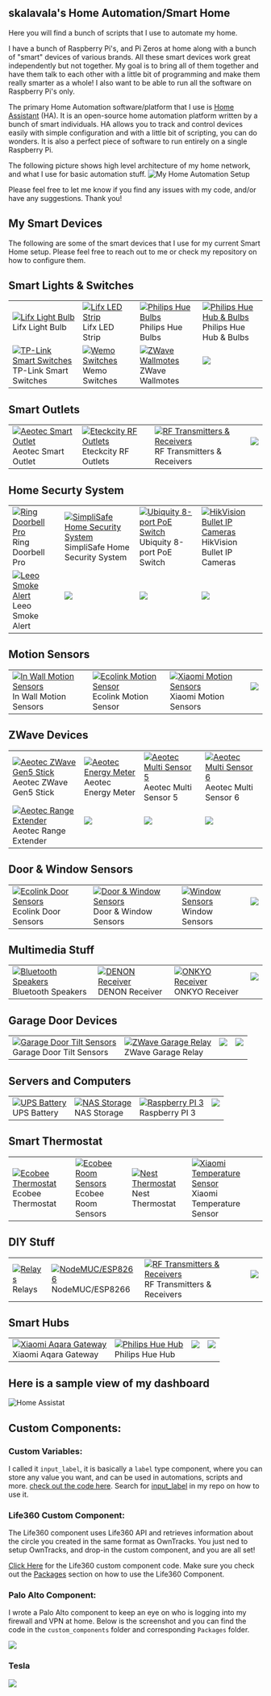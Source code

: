 ## skalavala's Home Automation/Smart Home

Here you will find a bunch of scripts that I use to automate my home.

I have a bunch of Raspberry Pi's, and Pi Zeros at home along with a bunch of "smart" devices of various brands. All these smart devices work great independently but not together. My goal is to bring all of them together and have them talk to each other with a little bit of programming and make them really smarter as a whole! I also want to be able to run all the software on Raspberry Pi's only.

The primary Home Automation software/platform that I use is [Home Assistant](https://home-assistant.io/) (HA). It is an open-source home automation platform written by a bunch of smart individuals. HA allows you to track and control devices easily with simple configuration and with a little bit of scripting, you can do wonders. It is also a perfect piece of software to run entirely on a single Raspberry Pi.

The following picture shows high level architecture of my home network, and what I use for basic automation stuff.
![My Home Automation Setup](https://raw.githubusercontent.com/skalavala/skalavala.github.io/master/images/smart-home.jpg)

Please feel free to let me know if you find any issues with my code, and/or have any suggestions. Thank you!

## My Smart Devices

<p>
The following are some of the smart devices that I use for my current Smart Home setup. Please feel free to reach out to me or check my repository on how to configure them.
</p>
<h2>Smart Lights & Switches</h2>
<TABLE>
<TR>
    <TD>
    <a href="http://amzn.to/2pTWaNm"><img src="https://raw.githubusercontent.com/skalavala/skalavala.github.io/master/images/lifx-bulb.jpg" alt="Lifx Light Bulb" /></a><br/>
        Lifx Light Bulb
    </TD>
    <TD>
    <a href="http://amzn.to/2DI7i4P"><img src="https://raw.githubusercontent.com/skalavala/skalavala.github.io/master/images/lifx-led-strip.jpg" alt="Lifx LED Strip" /></a><br/>
        Lifx LED Strip
    </TD>
    <TD>
    <a href="http://amzn.to/2DLfuBi"><img src="https://raw.githubusercontent.com/skalavala/skalavala.github.io/master/images/philips-hue-bulbs.jpg" alt="Philips Hue Bulbs" /></a><br/>
        Philips Hue Bulbs
    </TD>
    <TD>
    <a href="http://amzn.to/2mH7bi8"><img src="https://raw.githubusercontent.com/skalavala/skalavala.github.io/master/images/philips-hue-hub.jpg" alt="Philips Hue Hub & Bulbs" /></a><br/>
        Philips Hue Hub & Bulbs
    </TD>
</TR>
<TR>
    <TD>
    <a href="http://amzn.to/2qeilPx"><img src="https://raw.githubusercontent.com/skalavala/skalavala.github.io/master/images/tplink-smart-switches.jpg" alt="TP-Link Smart Switches" /></a><br/>
        TP-Link Smart Switches
    </TD>
    <TD>
    <a href="http://amzn.to/2pairYc"><img src="https://raw.githubusercontent.com/skalavala/skalavala.github.io/master/images/wemo-light-switches.jpg" alt="Wemo Switches" /></a><br/>
        Wemo Switches
    </TD>
    <TD>
    <a href="http://amzn.to/2DK11G5"><img src="https://raw.githubusercontent.com/skalavala/skalavala.github.io/master/images/wall-mote.jpg" alt="ZWave Wallmotes" /></a><br/>
        ZWave Wallmotes
    </TD>
    <TD><img src="https://raw.githubusercontent.com/skalavala/skalavala.github.io/master/images/blank.jpg"/><br/>&nbsp;</TD>
</TR>
</TABLE>
<h2>Smart Outlets</h2>
<TABLE>
<TR>
    <TD>
    <a href="http://amzn.to/2FKtegl"><img src="https://raw.githubusercontent.com/skalavala/skalavala.github.io/master/images/aeltec-smart-outlet.jpg" alt="Aeotec Smart Outlet" /></a><br/>
        Aeotec Smart Outlet
    </TD>
    <TD>
    <a href="http://amzn.to/2pTIDFA"><img src="https://raw.githubusercontent.com/skalavala/skalavala.github.io/master/images/eteccity-rf-outlets.jpg" alt="Eteckcity RF Outlets" /></a><br/>
        Eteckcity RF Outlets
    </TD>
    <TD>
    <a href="http://amzn.to/2qe8PMo"><img src="https://raw.githubusercontent.com/skalavala/skalavala.github.io/master/images/rf-transeivers.jpg" alt="RF Transmitters & Receivers" /></a><br/>
        RF Transmitters & Receivers
    </TD>
    <TD><img src="https://raw.githubusercontent.com/skalavala/skalavala.github.io/master/images/blank.jpg"/><br/>&nbsp;</TD>
</TR>
</TABLE>
<h2>Home Securty System</h2>
<TABLE>
<TR>
    <TD>
    <a href="http://amzn.to/2pVmS6y"><img src="https://raw.githubusercontent.com/skalavala/skalavala.github.io/master/images/ring-doorbell-pro.jpg" alt="Ring Doorbell Pro" /></a><br/>
        Ring Doorbell Pro
    </TD>
    <TD>
    <a href="http://amzn.to/2pTIpyv"><img src="https://raw.githubusercontent.com/skalavala/skalavala.github.io/master/images/simplisafe-home-security.jpg" alt="SimpliSafe Home Security System" /></a><br/>
        SimpliSafe Home Security System
    </TD>
    <TD>
    <a href="http://amzn.to/2uOJxSX"><img src="https://raw.githubusercontent.com/skalavala/skalavala.github.io/master/images/ubiquity-poe-switch.jpg" alt="Ubiquity 8-port PoE Switch" /></a><br/>
        Ubiquity 8-port PoE Switch
    </TD>
    <TD>
    <a href="http://amzn.to/2suiPhT"><img src="https://raw.githubusercontent.com/skalavala/skalavala.github.io/master/images/hikvision-bullet-cameras.jpg" alt="HikVision Bullet IP Cameras" /></a><br/>
        HikVision Bullet IP Cameras
    </TD>
</TR>
<TR>
    <TD>
    <a href="http://amzn.to/2papVuj"><img src="https://raw.githubusercontent.com/skalavala/skalavala.github.io/master/images/leeo-smoke-alert.jpg" alt="Leeo Smoke Alert" /></a><br/>
        Leeo Smoke Alert
    </TD>
    <TD><img src="https://raw.githubusercontent.com/skalavala/skalavala.github.io/master/images/blank.jpg"/><br/>&nbsp;</TD>
    <TD><img src="https://raw.githubusercontent.com/skalavala/skalavala.github.io/master/images/blank.jpg"/><br/>&nbsp;</TD>
    <TD><img src="https://raw.githubusercontent.com/skalavala/skalavala.github.io/master/images/blank.jpg"/><br/>&nbsp;</TD>
</TR>
</TABLE>
<h2>Motion Sensors</h2>
<TABLE>
<TR>
    <TD>
    <a href="http://amzn.to/2pV6SkH"><img src="https://raw.githubusercontent.com/skalavala/skalavala.github.io/master/images/in-wall-motion-sensors.jpg" alt="In Wall Motion Sensors" /></a><br/>
        In Wall Motion Sensors
    </TD>
    <TD>
    <a href="http://amzn.to/2DI5TeJ"><img src="https://raw.githubusercontent.com/skalavala/skalavala.github.io/master/images/ecolink-motion-sensors.jpg" alt="Ecolink Motion Sensor" /></a><br/>
        Ecolink Motion Sensor
    </TD>
    <TD>
    <a href="http://amzn.to/2DKO7aN"><img src="https://raw.githubusercontent.com/skalavala/skalavala.github.io/master/images/xiaomi-motion-sensor.jpg" alt="Xiaomi Motion Sensors" /></a><br/>
        Xiaomi Motion Sensors
    </TD>
    <TD><img src="https://raw.githubusercontent.com/skalavala/skalavala.github.io/master/images/blank.jpg"/><br/>&nbsp;</TD>
</TR>
</TABLE>
<h2>ZWave Devices</h2>
<TABLE>
<TR>
    <TD>
    <a href="http://amzn.to/2pa9uhO"><img src="https://raw.githubusercontent.com/skalavala/skalavala.github.io/master/images/aeltec-zwave-stick.jpg" alt="Aeotec ZWave Gen5 Stick" /></a><br/>
        Aeotec ZWave Gen5 Stick
    </TD>
    <TD>
    <a href="http://amzn.to/2DKyxvU"><img src="https://raw.githubusercontent.com/skalavala/skalavala.github.io/master/images/aeotec-energy-meter.jpg" alt="Aeotec Energy Meter" /></a><br/>
        Aeotec Energy Meter
    </TD>
    <TD>
    <a href="http://amzn.to/2qdYUqa"><img src="https://raw.githubusercontent.com/skalavala/skalavala.github.io/master/images/aeotec-multi-sensor.jpg" alt="Aeotec Multi Sensor 5" /></a><br/>
        Aeotec Multi Sensor 5
    </TD>
    <TD>
    <a href="http://amzn.to/2pV5yOT"><img src="https://raw.githubusercontent.com/skalavala/skalavala.github.io/master/images/aeotec-multi-sensor6.jpg" alt="Aeotec Multi Sensor 6" /></a><br/>
        Aeotec Multi Sensor 6
    </TD>
</TR>
<TR>
    <TD>
    <a href="http://amzn.to/2DKz7cK"><img src="https://raw.githubusercontent.com/skalavala/skalavala.github.io/master/images/range-extender.jpg" alt="Aeotec Range Extender" /></a><br/>
        Aeotec Range Extender
    </TD>
    <TD><img src="https://raw.githubusercontent.com/skalavala/skalavala.github.io/master/images/blank.jpg"/><br/>&nbsp;</TD>
    <TD><img src="https://raw.githubusercontent.com/skalavala/skalavala.github.io/master/images/blank.jpg"/><br/>&nbsp;</TD>
    <TD><img src="https://raw.githubusercontent.com/skalavala/skalavala.github.io/master/images/blank.jpg"/><br/>&nbsp;</TD>
</TR>
</TABLE>
<h2>Door & Window Sensors</h2>
<TABLE>
<TR>
    <TD>
    <a href="http://amzn.to/2DKYfjJ"><img src="https://raw.githubusercontent.com/skalavala/skalavala.github.io/master/images/door-sensors.jpg" alt="Ecolink Door Sensors" /></a><br/>
        Ecolink Door Sensors
    </TD>
    <TD>
    <a href="http://amzn.to/2DKzHHM"><img src="https://raw.githubusercontent.com/skalavala/skalavala.github.io/master/images/door-window-sensors.jpg" alt="Door & Window Sensors" /></a><br/>
        Door & Window Sensors
    </TD>
    <TD>
    <a href="http://amzn.to/2FLRnTI"><img src="https://raw.githubusercontent.com/skalavala/skalavala.github.io/master/images/window-sensor.jpg" alt="Window Sensors" /></a><br/>
        Window Sensors
    </TD>
    <TD><img src="https://raw.githubusercontent.com/skalavala/skalavala.github.io/master/images/blank.jpg"/><br/>&nbsp;</TD>
</TR>
</TABLE>
<h2>Multimedia Stuff</h2>
<TABLE>
<TR>
    <TD>
    <a href="http://amzn.to/2pU2V1Y"><img src="https://raw.githubusercontent.com/skalavala/skalavala.github.io/master/images/bluetooth-speaker.jpg" alt="Bluetooth Speakers" /></a><br/>
        Bluetooth Speakers
    </TD>
    <TD>
    <a href="http://amzn.to/2tVYN4b"><img src="https://raw.githubusercontent.com/skalavala/skalavala.github.io/master/images/denon-receiver.jpg" alt="DENON Receiver" /></a><br/>
        DENON Receiver
    </TD>
    <TD>
    <a href="http://amzn.to/2tVYN4b"><img src="https://raw.githubusercontent.com/skalavala/skalavala.github.io/master/images/denon-receiver.jpg" alt="ONKYO Receiver" /></a><br/>
        ONKYO Receiver
    </TD>
    <TD><img src="https://raw.githubusercontent.com/skalavala/skalavala.github.io/master/images/blank.jpg"/><br/>&nbsp;</TD>
</TR>
</TABLE>
<h2>Garage Door Devices</h2>
<TABLE>
<TR>
    <TD>
    <a href="http://amzn.to/2DHQNWu"><img src="https://raw.githubusercontent.com/skalavala/skalavala.github.io/master/images/garage-tilt-sensor.jpg" alt="Garage Door Tilt Sensors" /></a><br/>
        Garage Door Tilt Sensors
    </TD>
    <TD>
    <a href="http://amzn.to/2pV2wu1"><img src="https://raw.githubusercontent.com/skalavala/skalavala.github.io/master/images/garage-relay.jpg" alt="ZWave Garage Relay" /></a><br/>
        ZWave Garage Relay
    </TD>
    <TD><img src="https://raw.githubusercontent.com/skalavala/skalavala.github.io/master/images/blank.jpg"/><br/>&nbsp;</TD>
    <TD><img src="https://raw.githubusercontent.com/skalavala/skalavala.github.io/master/images/blank.jpg"/><br/>&nbsp;</TD>
</TR>
</TABLE>
<h2>Servers and Computers</h2>
<TABLE>
<TR>
    <TD>
    <a href="http://amzn.to/2DMx2gN"><img src="https://raw.githubusercontent.com/skalavala/skalavala.github.io/master/images/apcups-1500va.jpg" alt="UPS Battery" /></a><br/>
        UPS Battery
    </TD>
    <TD>
    <a href="http://amzn.to/2DI8Coj"><img src="https://raw.githubusercontent.com/skalavala/skalavala.github.io/master/images/qnap-nas.jpg" alt="NAS Storage" /></a><br/>
        NAS Storage
    </TD>
    <TD>
    <a href="http://amzn.to/2p9RVhQ"><img src="https://raw.githubusercontent.com/skalavala/skalavala.github.io/master/images/raspberry-pi3.jpg" alt="Raspberry PI 3" /></a><br/>
        Raspberry PI 3
    </TD>
    <TD><img src="https://raw.githubusercontent.com/skalavala/skalavala.github.io/master/images/blank.jpg"/><br/>&nbsp;</TD>
</TR>
</TABLE>
<h2>Smart Thermostat</h2>
<TABLE>
<TR>
    <TD>
    <a href="http://amzn.to/2FQCsaX"><img src="https://raw.githubusercontent.com/skalavala/skalavala.github.io/master/images/ecobee4-thermostat.jpg" alt="Ecobee Thermostat" /></a><br/>
        Ecobee Thermostat
    </TD>
    <TD>
    <a href="http://amzn.to/2uuPAgl"><img src="https://raw.githubusercontent.com/skalavala/skalavala.github.io/master/images/ecobee-room-sensors.jpg" alt="Ecobee Room Sensors" /></a><br/>
        Ecobee Room Sensors
    </TD>
    <TD>
    <a href="http://amzn.to/2Dgt3rv"><img src="https://raw.githubusercontent.com/skalavala/skalavala.github.io/master/images/nest-thermostat.jpg" alt="Nest Thermostat" /></a><br/>
        Nest Thermostat
    </TD>
    <TD>
    <a href="http://amzn.to/2FQDgN1"><img src="https://raw.githubusercontent.com/skalavala/skalavala.github.io/master/images/xiaomi-temp-sensor.jpg" alt="Xiaomi Temperature Sensor" /></a><br/>
        Xiaomi Temperature Sensor
    </TD>
</TR>
</TABLE>
<h2>DIY Stuff</h2>
<TABLE>
<TR>
    <TD>
    <a href="http://amzn.to/2pTQ1kv"><img src="https://raw.githubusercontent.com/skalavala/skalavala.github.io/master/images/relay.jpg" alt="Relays" /></a><br/>
        Relays
    </TD>
    <TD>
    <a href="http://amzn.to/2pV60wx"><img src="https://raw.githubusercontent.com/skalavala/skalavala.github.io/master/images/esp8266.jpg" alt="NodeMUC/ESP8266" /></a><br/>
        NodeMUC/ESP8266
    </TD>
    <TD>
    <a href="http://amzn.to/2qe8PMo"><img src="https://raw.githubusercontent.com/skalavala/skalavala.github.io/master/images/rf-transeivers.jpg" alt="RF Transmitters & Receivers" /></a><br/>
        RF Transmitters & Receivers
    </TD>
    <TD><img src="https://raw.githubusercontent.com/skalavala/skalavala.github.io/master/images/blank.jpg"/><br/>&nbsp;</TD>
</TR>
</TABLE>
<h2>Smart Hubs</h2>
<TABLE>
<TR>
    <TD>
    <a href="http://amzn.to/2FQmFsz"><img src="https://raw.githubusercontent.com/skalavala/skalavala.github.io/master/images/xiaomi-gateway-kit.jpg" alt="Xiaomi Aqara Gateway" /></a><br/>
        Xiaomi Aqara Gateway
    </TD>
    <TD>
    <a href="http://amzn.to/2mH7bi8"><img src="https://raw.githubusercontent.com/skalavala/skalavala.github.io/master/images/philips-hue-hub.jpg" alt="Philips Hue Hub" /></a><br/>
        Philips Hue Hub
    </TD>
    <TD><img src="https://raw.githubusercontent.com/skalavala/skalavala.github.io/master/images/blank.jpg"/><br/>&nbsp;</TD>
    <TD><img src="https://raw.githubusercontent.com/skalavala/skalavala.github.io/master/images/blank.jpg"/><br/>&nbsp;</TD>
</TR>
</TABLE>

## Here is a sample view of my dashboard

<img src="https://github.com/skalavala/smarthome/blob/master/images/skalavala-smarthome-dashboard.jpg" alt="Home Assistat" />

## Custom Components:

### Custom Variables:

I called it `input_label`, it is basically a `label` type component, where you can store any value you want, and can be used in automations, scripts and more. [check out the code here](https://github.com/skalavala/smarthome/blob/master/custom_components/input_label.py). Search for [input_label](https://github.com/skalavala/smarthome/search?utf8=%E2%9C%93&q=input_label) in my repo on how to use it.

### Life360 Custom Component:

The Life360 component uses Life360 API and retrieves information about the circle you created in the same format as OwnTracks. You just ned to setup OwnTracks, and drop-in the custom component, and you are all set!

[Click Here](https://github.com/skalavala/smarthome/blob/master/custom_components/sensor/life360.py) for the Life360 custom component code. Make sure you check out the [Packages](https://github.com/skalavala/smarthome/blob/master/packages/life360.yaml) section on how to use the Life360 Component.

### Palo Alto Component:

I wrote a Palo Alto component to keep an eye on who is logging into my firewall and VPN at home. Below is the screenshot and you can find the code in the `custom_components` folder and corresponding `Packages` folder.

<img src="https://raw.githubusercontent.com/skalavala/smarthome/master/images/paloalto.png"/>

### Tesla 

<img src="https://raw.githubusercontent.com/skalavala/smarthome/master/images/Tesla.png" />
